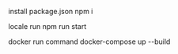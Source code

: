 install package.json
npm i

locale run
npm run start

docker run
command docker-compose up --build 
